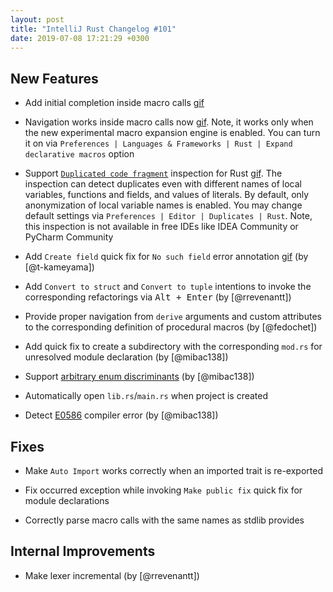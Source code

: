 ```yaml
---
layout: post
title: "IntelliJ Rust Changelog #101"
date: 2019-07-08 17:21:29 +0300
---
```



## New Features

<!-- https://github.com/intellij-rust/intellij-rust/pull/4001 -->
* Add initial completion inside macro calls [gif](https://user-images.githubusercontent.com/4854600/59201649-90fde800-8ba3-11e9-8088-e90d013882cc.gif)

<!-- https://github.com/intellij-rust/intellij-rust/pull/3792 -->
* Navigation works inside macro calls now [gif](https://user-images.githubusercontent.com/2539310/60794662-e6152580-a172-11e9-8b72-cd395144c9fa.gif).
Note, it works only when the new experimental macro expansion engine is enabled.
You can turn it on via `Preferences | Languages & Frameworks | Rust | Expand declarative macros` option 

<!-- https://github.com/intellij-rust/intellij-rust/pull/4002 -->
* Support [`Duplicated code fragment`](https://www.jetbrains.com/help/idea/analyzing-duplicates.html#dup) inspection for Rust [gif](https://user-images.githubusercontent.com/2539310/60805989-790d8a00-a18a-11e9-875a-d56ea2abba6c.gif).
The inspection can detect duplicates even with different names of local variables, functions and fields, and values of literals.
By default, only anonymization of local variable names is enabled. 
You may change default settings via `Preferences | Editor | Duplicates | Rust`. 
Note, this inspection is not available in free IDEs like IDEA Community or PyCharm Community

<!-- https://github.com/intellij-rust/intellij-rust/pull/4064 -->
* Add `Create field` quick fix for `No such field` error annotation
[gif](https://user-images.githubusercontent.com/6079006/60605854-f029d380-9dc2-11e9-975c-9a6a1259dcb4.gif) (by [@t-kameyama])

<!-- https://github.com/intellij-rust/intellij-rust/pull/3991 -->
* Add `Convert to struct` and `Convert to tuple` intentions to invoke the corresponding refactorings via <kbd>Alt + Enter</kbd> (by [@rrevenantt])

<!-- https://github.com/intellij-rust/intellij-rust/pull/4055 -->
* Provide proper navigation from `derive` arguments and custom attributes to the corresponding definition of procedural macros (by [@fedochet])

<!-- https://github.com/intellij-rust/intellij-rust/pull/3946 -->
* Add quick fix to create a subdirectory with the corresponding `mod.rs` for unresolved module declaration (by [@mibac138]) 

<!-- https://github.com/intellij-rust/intellij-rust/pull/4069 -->
* Support [arbitrary enum discriminants](https://github.com/rust-lang/rfcs/blob/master/text/2363-arbitrary-enum-discriminant.md) (by [@mibac138])

<!-- https://github.com/intellij-rust/intellij-rust/pull/4050 -->
* Automatically open `lib.rs`/`main.rs` when project is created

<!-- https://github.com/intellij-rust/intellij-rust/pull/4059 -->
* Detect [E0586](https://doc.rust-lang.org/error-index.html#E0586) compiler error (by [@mibac138])

## Fixes

<!-- https://github.com/intellij-rust/intellij-rust/pull/4071 -->
* Make `Auto Import` works correctly when an imported trait is re-exported

<!-- https://github.com/intellij-rust/intellij-rust/pull/4101 -->
* Fix occurred exception while invoking `Make public fix` quick fix for module declarations

<!-- https://github.com/intellij-rust/intellij-rust/pull/4067 -->
* Correctly parse macro calls with the same names as stdlib provides

## Internal Improvements

<!-- https://github.com/intellij-rust/intellij-rust/pull/4082 -->
* Make lexer incremental (by [@rrevenantt])

<!-- https://github.com/intellij-rust/intellij-rust/pull/4113 →
* Add `Create New Issue` action. Now it’s possible to open issue in our [tracker](https://github.com/intellij-rust/intellij-rust/issues/new) right from your IDE. 
The action automatically collects environment information about IDE, plugin, Rust versions, etc. 
Also, selected code is added into `Steps to reproduce` issue section



[@fedochet]: https://github.com/fedochet
[@mibac138]: https://github.com/mibac138
[@rrevenantt]: https://github.com/rrevenantt
[@t-kameyama]: https://github.com/t-kameyama
